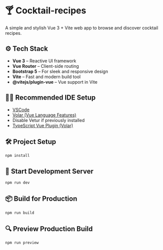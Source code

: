 # 🍸 Cocktail-recipes

A simple and stylish Vue 3 + Vite web app to browse and discover cocktail recipes.

## ⚙️ Tech Stack

- **Vue 3** – Reactive UI framework
- **Vue Router** – Client-side routing
- **Bootstrap 5** – For sleek and responsive design
- **Vite** – Fast and modern build tool
- **@vitejs/plugin-vue** – Vue support in Vite

## 🧑‍💻 Recommended IDE Setup

- [VSCode](https://code.visualstudio.com/)
- [Volar (Vue Language Features)](https://marketplace.visualstudio.com/items?itemName=Vue.volar)
- Disable Vetur if previously installed
- [TypeScript Vue Plugin (Volar)](https://marketplace.visualstudio.com/items?itemName=Vue.vscode-typescript-vue-plugin)

## 🛠️ Project Setup

```bash
npm install
```

## 🚀 Start Development Server

```bash
npm run dev
```

## 📦 Build for Production

```bash
npm run build
```

## 🔍 Preview Production Build

```bash
npm run preview
```

